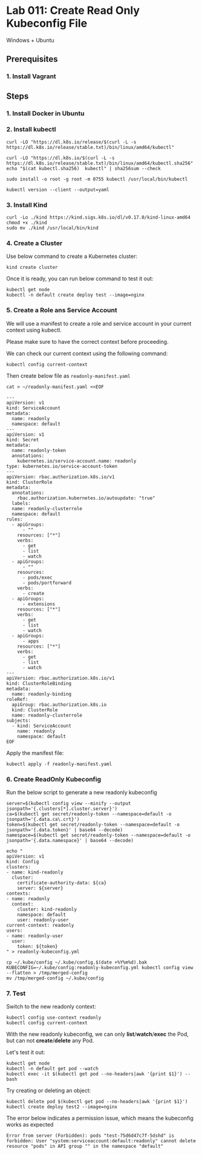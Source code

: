 # Lab 011: Create Read Only Kubeconfig File

Windows + Ubuntu

## Prerequisites

### 1. Install Vagrant

## Steps

### 1. Install Docker in Ubuntu

### 2. Install kubectl

<!--
[Install and Set Up kubectl on Linux](https://www.google.com/search?channel=fs&client=ubuntu&q=install+kubectl+)
-->

```dos
curl -LO "https://dl.k8s.io/release/$(curl -L -s https://dl.k8s.io/release/stable.txt)/bin/linux/amd64/kubectl"

curl -LO "https://dl.k8s.io/$(curl -L -s https://dl.k8s.io/release/stable.txt)/bin/linux/amd64/kubectl.sha256"
echo "$(cat kubectl.sha256)  kubectl" | sha256sum --check

sudo install -o root -g root -m 0755 kubectl /usr/local/bin/kubectl

kubectl version --client --output=yaml
```

### 3. Install Kind

```dos
curl -Lo ./kind https://kind.sigs.k8s.io/dl/v0.17.0/kind-linux-amd64
chmod +x ./kind
sudo mv ./kind /usr/local/bin/kind
```

<!--
[The full installation guide](https://kind.sigs.k8s.io/docs/user/quick-start/)
-->

### 4. Create a Cluster

Use below command to create a Kubernetes cluster:

```dos
kind create cluster
```

Once it is ready, you can run below command to test it out:

```dos
kubectl get node
kubectl -n default create deploy test --image=nginx
```

### 5. Create a Role ans Service Account

We will use a manifest to create a role and service account in your current context using kubectl.

Please make sure to have the correct context before proceeding.

We can check our current context using the following command:

```dos
kubectl config current-context
```

Then create below file as `readonly-manifest.yaml`

```dos
cat > ~/readonly-manifest.yaml <<EOF

---
apiVersion: v1
kind: ServiceAccount
metadata:
  name: readonly
  namespace: default
---
apiVersion: v1
kind: Secret
metadata:
  name: readonly-token
  annotations:
    kubernetes.io/service-account.name: readonly
type: kubernetes.io/service-account-token
---
apiVersion: rbac.authorization.k8s.io/v1
kind: ClusterRole
metadata:
  annotations:
    rbac.authorization.kubernetes.io/autoupdate: "true"
  labels:
  name: readonly-clusterrole
  namespace: default
rules:
  - apiGroups:
      - ""
    resources: ["*"]
    verbs:
      - get
      - list
      - watch
  - apiGroups:
      - ""
    resources: 
      - pods/exec
      - pods/portforward
    verbs:
      - create
  - apiGroups:
      - extensions
    resources: ["*"]
    verbs:
      - get
      - list
      - watch
  - apiGroups:
      - apps
    resources: ["*"]
    verbs:
      - get
      - list
      - watch
---
apiVersion: rbac.authorization.k8s.io/v1
kind: ClusterRoleBinding
metadata:
  name: readonly-binding
roleRef:
  apiGroup: rbac.authorization.k8s.io
  kind: ClusterRole
  name: readonly-clusterrole
subjects:
  - kind: ServiceAccount
    name: readonly
    namespace: default
EOF
```

Apply the manifest file:

```dos
kubectl apply -f readonly-manifest.yaml 
```

<!--
> Note: As mentioned in this [ticket](https://stackoverflow.com/questions/72256006/service-account-secret-is-not-listed-how-to-fix-it), since 1.24, ServiceAccount token secrets are no longer automatically generated. (See [this note](https://github.com/kubernetes/kubernetes/blob/master/CHANGELOG/CHANGELOG-1.24.md#urgent-upgrade-notes))
Also, the Secret is no longer used to mount credentials into Pods and you also need to manually create it. (ref: <https://kubernetes.io/docs/concepts/configuration/secret/#service-account-token-secrets>)
-->

### 6. Create ReadOnly Kubeconfig

Run the below script to generate a new readonly kubeconfig

```dos
server=$(kubectl config view --minify --output jsonpath='{.clusters[*].cluster.server}')
ca=$(kubectl get secret/readonly-token --namespace=default -o jsonpath='{.data.ca\.crt}')
token=$(kubectl get secret/readonly-token --namespace=default -o jsonpath='{.data.token}' | base64 --decode)
namespace=$(kubectl get secret/readonly-token --namespace=default -o jsonpath='{.data.namespace}' | base64 --decode)

echo "
apiVersion: v1
kind: Config
clusters:
- name: kind-readonly
  cluster:
    certificate-authority-data: ${ca}
    server: ${server}
contexts:
- name: readonly
  context:
    cluster: kind-readonly
    namespace: default
    user: readonly-user
current-context: readonly
users:
- name: readonly-user
  user:
    token: ${token}
" > readonly-kubeconfig.yml

cp ~/.kube/config ~/.kube/config.$(date +%Y%m%d).bak
KUBECONFIG=~/.kube/config:readonly-kubeconfig.yml kubectl config view --flatten > /tmp/merged-config
mv /tmp/merged-config ~/.kube/config
```

<!--
Note: If you are using **AKS**, you should have a **service account** `readonly-sa` already, which has been associated with an existing readonly cluster role. You can just run below script instead:

```dos
api_server=$(kubectl config view -o jsonpath='{.clusters[0].cluster.server}')
cluster_name=$(kubectl config view -o jsonpath='{.clusters[0].name}')
serviceaccount_name=$(kubectl -n default get serviceaccount/readonly-sa -o jsonpath='{.secrets[0].name}')
ca=$(kubectl -n default get secret/$serviceaccount_name -o jsonpath='{.data.ca\.crt}')
token=$(kubectl -n default get secret/$serviceaccount_name -o jsonpath='{.data.token}' | base64 --decode)
namespace=$(kubectl -n default get secret/$serviceaccount_name -o jsonpath='{.data.namespace}' | base64 --decode)

echo "
apiVersion: v1
kind: Config
clusters:
- name: ${cluster_name}
  cluster:
    certificate-authority-data: ${ca}
    server: ${api_server}
contexts:
- name: ${cluster_name}
  context:
    cluster: ${cluster_name}
    namespace: default
    user: readonly-user
current-context: ${cluster_name}
users:
- name: readonly-user
  user:
    token: ${token}
" > readonly.config

cp ~/.kube/config ~/.kube/config.$(date +%Y%m%d).bak
KUBECONFIG=~/.kube/config:readonly.config kubectl config view --flatten > /tmp/merged-config
mv /tmp/merged-config ~/.kube/config
```
-->

### 7. Test

Switch to the new readonly context:

```dos
kubectl config use-context readonly
kubectl config current-context
```

With the new readonly kubeconfig, we can only **list**/**watch**/**exec** the Pod, but can not **create**/**delete** any Pod.

Let's test it out:

```dos
kubectl get node
kubectl -n default get pod --watch
kubectl exec -it $(kubectl get pod --no-headers|awk '{print $1}') -- bash
```

Try creating or deleting an object:

```dos
kubectl delete pod $(kubectl get pod --no-headers|awk '{print $1}')
kubectl create deploy test2 --image=nginx
```

The error below indicates a permission issue, which means the kubeconfig works as expected

```dos
Error from server (Forbidden): pods "test-75d6d47c7f-5dshd" is forbidden: User "system:serviceaccount:default:readonly" cannot delete resource "pods" in API group "" in the namespace "default"
```

